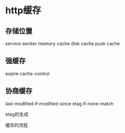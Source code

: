 # http缓存

## 存储位置
service worker
memory cache
disk cache
push cache

## 强缓存
expire
cache-control

## 协商缓存
last-modified if-modified-since
etag if-none-match

etag的生成

缓存的流程
